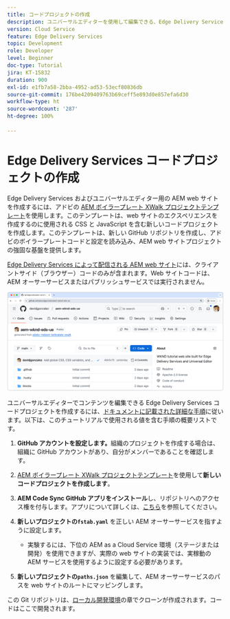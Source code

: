 ```yaml
---
title: コードプロジェクトの作成
description: ユニバーサルエディターを使用して編集できる、Edge Delivery Services のコードプロジェクトを作成します。
version: Cloud Service
feature: Edge Delivery Services
topic: Development
role: Developer
level: Beginner
doc-type: Tutorial
jira: KT-15832
duration: 900
exl-id: e1fb7a58-2bba-4952-ad53-53ecf80836db
source-git-commit: 176be4209409763b69ceff5e893d0e857efa6d30
workflow-type: ht
source-wordcount: '287'
ht-degree: 100%

---
```


# Edge Delivery Services コードプロジェクトの作成

Edge Delivery Services およびユニバーサルエディター用の AEM web サイトを作成するには、アドビの [AEM ボイラープレート XWalk プロジェクトテンプレート](https://github.com/adobe-rnd/aem-boilerplate-xwalk)を使用します。このテンプレートは、web サイトのエクスペリエンスを作成するのに使用される CSS と JavaScript を含む新しいコードプロジェクトを作成します。このテンプレートは、新しい GitHub リポジトリを作成し、アドビのボイラープレートコードと設定を読み込み、AEM web サイトプロジェクトの強固な基盤を提供します。

[Edge Delivery Services によって配信される AEM web サイト](https://experienceleague.adobe.com/ja/docs/experience-manager-learn/sites/edge-delivery-services/overview)には、クライアントサイド（ブラウザー）コードのみが含まれます。Web サイトコードは、AEM オーサーサービスまたはパブリッシュサービスでは実行されません。

![新しい Edge Delivery Services プロジェクト](./assets/1-new-project/new-project.png)

ユニバーサルエディターでコンテンツを編集できる Edge Delivery Services コードプロジェクトを作成するには、[ドキュメントに記載された詳細な手順](https://experienceleague.adobe.com/ja/docs/experience-manager-cloud-service/content/edge-delivery/wysiwyg-authoring/edge-dev-getting-started#create-github-project)に従います。以下は、このチュートリアルで使用される値を含む手順の概要リストです。

1. **GitHub アカウントを設定します。**&#x200B;組織のプロジェクトを作成する場合は、組織に GitHub アカウントがあり、自分がメンバーであることを確認します。
2. [AEM ボイラープレート XWalk プロジェクトテンプレート](https://github.com/adobe-rnd/aem-boilerplate-xwalk)を使用して&#x200B;**新しいコードプロジェクトを作成します**。
3. **AEM Code Sync GitHub アプリをインストール**&#x200B;し、リポジトリへのアクセス権を付与します。アプリについて詳しくは、[こちら](https://github.com/apps/aem-code-sync)を参照してください。
4. **新しいプロジェクトの`fstab.yaml`** を正しい AEM オーサーサービスを指すように設定します。

   * 実験するには、下位の AEM as a Cloud Service 環境（ステージまたは開発）を使用できますが、実際の web サイトの実装では、実稼動の AEM サービスを使用するように設定する必要があります。

5. **新しいプロジェクトの`paths.json`** を編集して、AEM オーサーサービスのパスを web サイトのルートにマッピングします。

この Git リポジトリは、[ローカル開発環境](https://experienceleague.adobe.com/ja/docs/experience-manager-learn/sites/edge-delivery-services/developing/universal-editor/3-local-development-environment)の章でクローンが作成されます。コードはここで開発されます。
